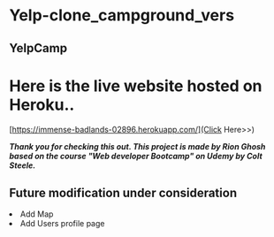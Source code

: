 # Yelp-clone_campground_vers
## YelpCamp
# Here is the live website hosted on Heroku..
 [https://immense-badlands-02896.herokuapp.com/](Click Here>>)

***Thank you for checking this out. This project is made by Rion Ghosh based on the course "Web developer Bootcamp" on Udemy by Colt Steele.***

## Future modification under consideration
<li> Add Map</li>
<li> Add Users profile page</li>
